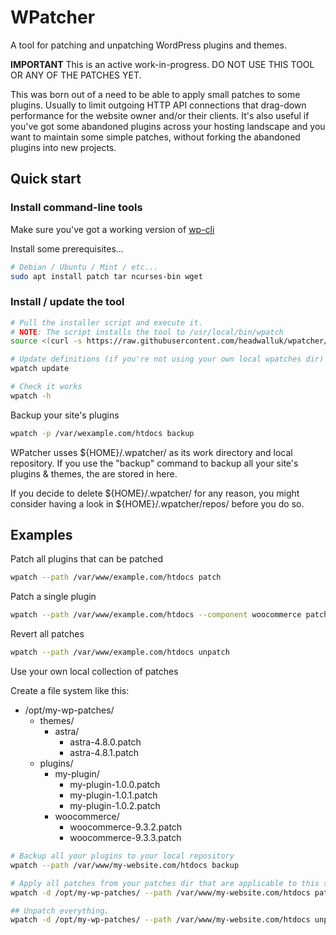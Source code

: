 # WPatcher

A tool for patching and unpatching WordPress plugins and themes.

**IMPORTANT** This is an active work-in-progress. DO NOT USE THIS TOOL OR ANY OF THE PATCHES YET.

This was born out of a need to be able to apply small patches to some plugins. Usually to limit outgoing HTTP API connections that drag-down performance for the website owner and/or their clients. It's also useful if you've got some abandoned plugins across your hosting landscape and you want to maintain some simple patches, without forking the abandoned plugins into new projects.

## Quick start

### Install command-line tools

Make sure you've got a working version of [wp-cli](https://github.com/wp-cli/wp-cli)

Install some prerequisites...

```bash
# Debian / Ubuntu / Mint / etc...
sudo apt install patch tar ncurses-bin wget
```


### Install / update the tool
```bash
# Pull the installer script and execute it.
# NOTE: The script installs the tool to /usr/local/bin/wpatch
source <(curl -s https://raw.githubusercontent.com/headwalluk/wpatcher/refs/heads/main/install-wpatcher.sh)

# Update definitions (if you're not using your own local wpatches dir)
wpatch update

# Check it works
wpatch -h
```

Backup your site's plugins

```bash
wpatch -p /var/wexample.com/htdocs backup
```

WPatcher usses ${HOME}/.wpatcher/ as its work directory and local repository. If you use the "backup" command to backup all your site's plugins & themes, the are stored in here.

If you decide to delete ${HOME}/.wpatcher/ for any reason, you might consider having a look in ${HOME}/.wpatcher/repos/ before you do so.


## Examples

Patch all plugins that can be patched

```bash
wpatch --path /var/www/example.com/htdocs patch
```

Patch a single plugin

```bash
wpatch --path /var/www/example.com/htdocs --component woocommerce patch
```

Revert all patches

```bash
wpatch --path /var/www/example.com/htdocs unpatch
```

Use your own local collection of patches

Create a file system like this:

* /opt/my-wp-patches/
	* themes/
		* astra/
			* astra-4.8.0.patch
			* astra-4.8.1.patch
	* plugins/
		* my-plugin/
			* my-plugin-1.0.0.patch
			* my-plugin-1.0.1.patch
			* my-plugin-1.0.2.patch
		* woocommerce/
			* woocommerce-9.3.2.patch
			* woocommerce-9.3.3.patch

```bash
# Backup all your plugins to your local repository
wpatch --path /var/www/my-website.com/htdocs backup

# Apply all patches from your patches dir that are applicable to this site.
wpatch -d /opt/my-wp-patches/ --path /var/www/my-website.com/htdocs patch

## Unpatch everything.
wpatch -d /opt/my-wp-patches/ --path /var/www/my-website.com/htdocs unpatch
```
